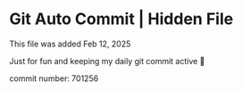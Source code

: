 # Git Auto Commit | Hidden File

This file was added Feb 12, 2025

Just for fun and keeping my daily git commit active 🤪

commit number: 701256
